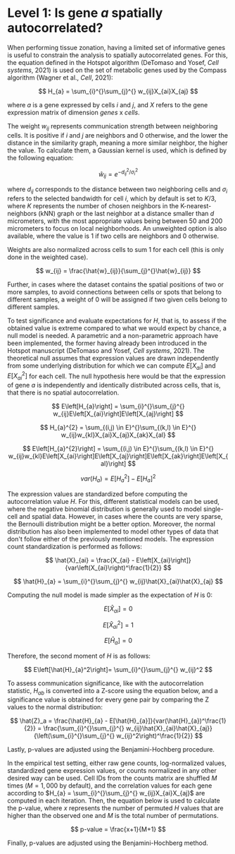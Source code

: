 # Level 1: Is gene *a* spatially autocorrelated?

When performing tissue zonation, having a limited set of informative genes is useful to constrain the analysis to spatially autocorrelated genes. For this, the equation defined in the Hotspot algorithm (DeTomaso and Yosef, _Cell systems_, 2021) is used on the set of metabolic genes used by the Compass algorithm (Wagner et al., _Cell_, 2021):

$$ H_{a} = \sum_{i}^{}\sum_{j}^{} w_{ij}X_{ai}X_{aj} $$

where _a_ is a gene expressed by cells _i_ and _j_, and _X_ refers to the gene expression matrix of dimension _genes_ x _cells_.

The weight $w_{ij}$ represents communication strength between neighboring cells. It is positive if _i_ and _j_ are neighbors and 0 otherwise, and the lower the distance in the similarity graph, meaning a more similar neighbor, the higher the value. To calculate them, a Gaussian kernel is used, which is defined by the following equation:

$$ \hat{w}_{ij} = e^{-d_{ij}^2/\sigma_{i}^2} $$

where $d_{ij}$ corresponds to the distance between two neighboring cells and $\sigma_{i}$ refers to the selected bandwidth for cell _i_, which by default is set to $K/3$, where _K_ represents the number of chosen neighbors in the K-nearest-neighbors (kNN) graph or the last neighbor at a distance smaller than _d_ micrometers, with the most appropriate values being between 50 and 200 micrometers to focus on local neighborhoods. An unweighted option is also available, where the value is 1 if two cells are neighbors and 0 otherwise.

Weights are also normalized across cells to sum 1 for each cell (this is only done in the weighted case).

$$ w_{ij} = \frac{\hat{w}_{ij}}{\sum_{j}^{}\hat{w}_{ij}} $$

Further, in cases where the dataset contains the spatial positions of two or more samples, to avoid connections between cells or spots that belong to different samples, a weight of 0 will be assigned if two given cells belong to different samples.

To test significance and evaluate expectations for _H_, that is, to assess if the obtained value is extreme compared to what we would expect by chance, a null model is needed. A parametric and a non-parametric approach have been implemented, the former having already been introduced in the Hotspot manuscript (DeTomaso and Yosef, _Cell systems_, 2021). The theoretical null assumes that expression values are drawn independently from some underlying distribution for which we can compute $E\left[X_{ai}\right]$ and $E\left[X_{ai}^{2}\right]$ for each cell. The null hypothesis here would be that the expression of gene _a_ is independently and identically distributed across cells, that is, that there is no spatial autocorrelation.

$$ E\left[H_{a}\right] = \sum_{i}^{}\sum_{j}^{} w_{ij}E\left[X_{ai}\right]E\left[X_{aj}\right] $$

$$ H_{a}^{2} = \sum_{(i,j) \in E}^{}\sum_{(k,l) \in E}^{} w_{ij}w_{kl}X_{ai}X_{aj}X_{ak}X_{al} $$

$$ E\left[H_{a}^{2}\right] = \sum_{(i,j) \in E}^{}\sum_{(k,l) \in E}^{} w_{ij}w_{kl}E\left[X_{ai}\right]E\left[X_{aj}\right]E\left[X_{ak}\right]E\left[X_{al}\right] $$

$$ var\left(H_{a}\right) = E\left[H_{a}^{2}\right] - E\left[H_{a}\right]^{2} $$

The expression values are standardized before computing the autocorrelation value _H_. For this, different statistical models can be used, where the negative binomial distribution is generally used to model single-cell and spatial data. However, in cases where the counts are very sparse, the Bernoulli distribution might be a better option. Moreover, the normal distribution has also been implemented to model other types of data that don't follow either of the previously mentioned models. The expression count standardization is performed as follows:

$$ \hat{X}_{ai} = \frac{X_{ai} - E\left[X_{ai}\right]}{var\left(X_{ai}\right)^\frac{1}{2}} $$

$$ \hat{H}_{a} = \sum_{i}^{}\sum_{j}^{} w_{ij}\hat{X}_{ai}\hat{X}_{aj} $$

Computing the null model is made simpler as the expectation of _H_ is 0:

$$E\left[\hat{X}_{ai}\right] = 0$$

$$E\left[\hat{X}_{ai}^{2}\right] = 1$$

$$ E\left[\hat{H}_{a}\right] = 0 $$

Therefore, the second moment of _H_ is as follows:

$$ E\left[\hat{H}_{a}^2\right]= \sum_{i}^{}\sum_{j}^{} w_{ij}^2 $$

To assess communication significance, like with the autocorrelation statistic, $H_{ab}$ is converted into a Z-score using the equation below, and a significance value is obtained for every gene pair by comparing the Z values to the normal distribution:

$$ \hat{Z}_a = \frac{\hat{H}_{a} - E[\hat{H}_{a}]}{var(\hat{H}_{a})^\frac{1}{2}} = \frac{\sum_{i}^{}\sum_{j}^{} w_{ij}\hat{X}_{ai}\hat{X}_{aj}}{\left(\sum_{i}^{}\sum_{j}^{} w_{ij}^2\right)^\frac{1}{2}} $$

Lastly, p-values are adjusted using the Benjamini-Hochberg procedure.

In the empirical test setting, either raw gene counts, log-normalized values, standardized gene expression values, or counts normalized in any other desired way can be used. Cell IDs from the counts matrix are shuffled _M_ times ($M=1,000$ by default), and the correlation values for each gene according to $H_{a} = \sum_{i}^{}\sum_{j}^{} w_{ij}X_{ai}X_{aj}$ are computed in each iteration. Then, the equation below is used to calculate the p-value, where _x_ represents the number of permuted _H_ values that are higher than the observed one and _M_ is the total number of permutations.

$$ p-value = \frac{x+1}{M+1} $$

Finally, p-values are adjusted using the Benjamini-Hochberg method.
